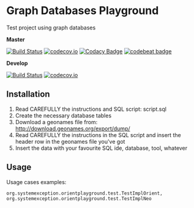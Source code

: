 # Graph Databases Playground
Test project using graph databases

**Master**

[![Build Status](https://travis-ci.org/lcappuccio/graphdb-playground.svg?branch=master)](https://travis-ci.org/lcappuccio/graphdb-playground)
[![codecov.io](https://codecov.io/github/lcappuccio/graphdb-playground/coverage.svg?branch=master)](https://codecov.io/github/lcappuccio/graphdb-playground?branch=master)
[![Codacy Badge](https://api.codacy.com/project/badge/grade/697ef88980af410095071a55453d0b98)](https://www.codacy.com/app/leo_4/graphdb-playground)
[![codebeat badge](https://codebeat.co/badges/f82d9f43-9bc7-4979-ae97-2bd1c8a8fde2)](https://codebeat.co/projects/github-com-lcappuccio-graphdb-playground)

**Develop**

[![Build Status](https://travis-ci.org/lcappuccio/graphdb-playground.svg?branch=develop)](https://travis-ci.org/lcappuccio/graphdb-playground)
[![codecov.io](https://codecov.io/github/lcappuccio/graphdb-playground/coverage.svg?branch=develop)](https://codecov.io/github/lcappuccio/graphdb-playground?branch=develop)

## Installation
1. Read CAREFULLY the instructions and SQL script: script.sql
2. Create the necessary database tables
3. Download a geonames file from: http://download.geonames.org/export/dump/
4. Read CAREFULLY the instructions in the SQL script and insert the header row in the geonames file you've got
5. Insert the data with your favourite SQL ide, database, tool, whatever

## Usage
Usage cases examples:

```org.systemexception.orientplayground.test.TestImplOrient, org.systemexception.orientplayground.test.TestImplNeo```